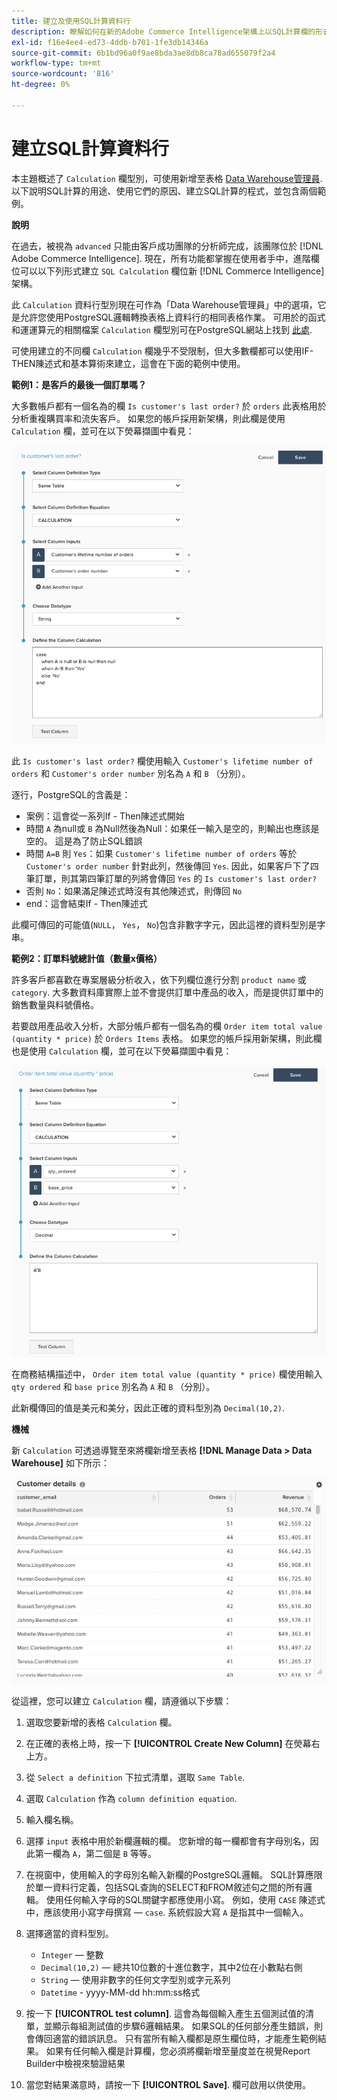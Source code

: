 ```yaml
---
title: 建立及使用SQL計算資料行
description: 瞭解如何在新的Adobe Commerce Intelligence架構上以SQL計算欄的形式建立進階欄。
exl-id: f16e4ee4-ed73-4ddb-b701-1fe3db14346a
source-git-commit: 6b1bd96a0f9ae8bda3ae8db8ca78ad655079f2a4
workflow-type: tm+mt
source-wordcount: '816'
ht-degree: 0%

---
```


# 建立SQL計算資料行

本主題概述了 `Calculation` 欄型別，可使用新增至表格 [Data Warehouse管理員](../data-warehouse-mgr/tour-dwm.md). 以下說明SQL計算的用途、使用它們的原因、建立SQL計算的程式，並包含兩個範例。

**說明**

在過去，被視為 `advanced` 只能由客戶成功團隊的分析師完成，該團隊位於 [!DNL Adobe Commerce Intelligence]. 現在，所有功能都掌握在使用者手中，進階欄位可以以下列形式建立 `SQL Calculation` 欄位新 [!DNL Commerce Intelligence] 架構。

此 `Calculation` 資料行型別現在可作為「Data Warehouse管理員」中的選項，它是允許您使用PostgreSQL邏輯轉換表格上資料行的相同表格作業。 可用於的函式和運運算元的相關檔案 `Calculation` 欄型別可在PostgreSQL網站上找到 [此處](https://www.postgresql.org/docs/9.6/functions.html).

可使用建立的不同欄 `Calculation` 欄幾乎不受限制，但大多數欄都可以使用IF-THEN陳述式和基本算術來建立，這會在下面的範例中使用。

**範例1：是客戶的最後一個訂單嗎？**

大多數帳戶都有一個名為的欄 `Is customer's last order?` 於 `orders` 此表格用於分析重複購買率和流失客戶。 如果您的帳戶採用新架構，則此欄是使用 `Calculation` 欄，並可在以下熒幕擷圖中看見：

![](../../assets/Is_customer_s_last_order.png)

此 `Is customer's last order?` 欄使用輸入 `Customer's lifetime number of orders` 和 `Customer's order number` 別名為 `A` 和 `B` （分別）。

逐行，PostgreSQL的含義是：

* 案例：這會從一系列If - Then陳述式開始
* 時間 `A` 為null或 `B` 為Null然後為Null：如果任一輸入是空的，則輸出也應該是空的。 這是為了防止SQL錯誤
* 時間 `A=B` 則 `Yes`：如果 `Customer's lifetime number of orders` 等於 `Customer's order number` 針對此列，然後傳回 `Yes`. 因此，如果客戶下了四筆訂單，則其第四筆訂單的列將會傳回 `Yes` 的 `Is customer's last order?`
* 否則 `No`：如果滿足陳述式時沒有其他陳述式，則傳回 `No`
* end：這會結束If - Then陳述式

此欄可傳回的可能值(`NULL`， `Yes`， `No`)包含非數字字元，因此這裡的資料型別是字串。

**範例2：訂單料號總計值（數量x價格）**

許多客戶都喜歡在專案層級分析收入，依下列欄位進行分割 `product name` 或 `category`. 大多數資料庫實際上並不會提供訂單中產品的收入，而是提供訂單中的銷售數量與料號價格。

若要啟用產品收入分析，大部分帳戶都有一個名為的欄 `Order item total value (quantity * price)` 於 `Orders Items` 表格。 如果您的帳戶採用新架構，則此欄也是使用 `Calculation` 欄，並可在以下熒幕擷圖中看見：

![](../../assets/Order_item_total_value.png)

在商務結構描述中， `Order item total value (quantity * price)` 欄使用輸入 `qty ordered` 和 `base price` 別名為 `A` 和 `B` （分別）。

此新欄傳回的值是美元和美分，因此正確的資料型別為 `Decimal(10,2)`.

**機械**

新 `Calculation` 可透過導覽至來將欄新增至表格 **[!DNL Manage Data > Data Warehouse]** 如下所示：

![](../../assets/blobid2.png)

從這裡，您可以建立 `Calculation` 欄，請遵循以下步驟：

1. 選取您要新增的表格 `Calculation` 欄。
1. 在正確的表格上時，按一下 **[!UICONTROL Create New Column]** 在熒幕右上方。
1. 從 `Select a definition` 下拉式清單，選取 `Same Table`.
1. 選取 `Calculation` 作為 `column definition equation`.
1. 輸入欄名稱。
1. 選擇 `input` 表格中用於新欄邏輯的欄。 您新增的每一欄都會有字母別名，因此第一欄為 `A`，第二個是 `B` 等等。
1. 在視窗中，使用輸入的字母別名輸入新欄的PostgreSQL邏輯。 SQL計算應限於單一資料行定義，包括SQL查詢的SELECT和FROM敘述句之間的所有邏輯。 使用任何輸入字母的SQL關鍵字都應使用小寫。 例如，使用 `CASE` 陳述式中，應該使用小寫字母撰寫 —  `case`. 系統假設大寫 `A` 是指其中一個輸入。
1. 選擇適當的資料型別。
   * `Integer`  — 整數
   * `Decimal(10,2)`  — 總共10位數的十進位數字，其中2位在小數點右側
   * `String`  — 使用非數字的任何文字型別或字元系列
   * `Datetime` - yyyy-MM-dd hh:mm:ss格式

1. 按一下 **[!UICONTROL test column]**. 這會為每個輸入產生五個測試值的清單，並顯示每組測試值的步驟6邏輯結果。 如果SQL的任何部分產生錯誤，則會傳回適當的錯誤訊息。 只有當所有輸入欄都是原生欄位時，才能產生範例結果。 如果有任何輸入欄是計算欄，您必須將欄新增至量度並在視覺Report Builder中檢視來驗證結果

1. 當您對結果滿意時，請按一下 **[!UICONTROL Save]**. 欄可啟用以供使用。
